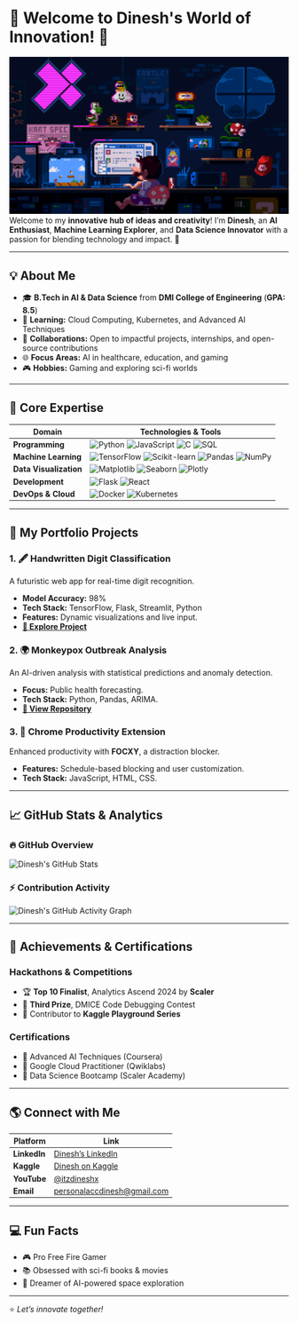 # 🌟 Welcome to Dinesh's World of Innovation! 🌟  

![Welcome Banner](https://raw.githubusercontent.com/sugith10/images/main/gif/mario-working.gif)
Welcome to my **innovative hub of ideas and creativity**! I’m **Dinesh**, an **AI Enthusiast**, **Machine Learning Explorer**, and **Data Science Innovator** with a passion for blending technology and impact. 🚀  

---

## 💡 **About Me**  

- 🎓 **B.Tech in AI & Data Science** from **DMI College of Engineering** (**GPA: 8.5**)  
- 🌱 **Learning:** Cloud Computing, Kubernetes, and Advanced AI Techniques  
- 🤝 **Collaborations:** Open to impactful projects, internships, and open-source contributions  
- 🌐 **Focus Areas:** AI in healthcare, education, and gaming  
- 🎮 **Hobbies:** Gaming and exploring sci-fi worlds  

---

## 🌌 **Core Expertise**  

| **Domain**              | **Technologies & Tools**                                                                                                                                     |  
|--------------------------|-------------------------------------------------------------------------------------------------------------------------------------------------------------|  
| **Programming**          | ![Python](https://img.shields.io/badge/-Python-blue?logo=python&logoColor=white) ![JavaScript](https://img.shields.io/badge/-JavaScript-yellow?logo=javascript) ![C](https://img.shields.io/badge/-C-lightgrey?logo=c) ![SQL](https://img.shields.io/badge/-SQL-blue)  |  
| **Machine Learning**     | ![TensorFlow](https://img.shields.io/badge/-TensorFlow-orange?logo=tensorflow) ![Scikit-learn](https://img.shields.io/badge/-Scikit--learn-green?logo=scikit-learn) ![Pandas](https://img.shields.io/badge/-Pandas-darkblue?logo=pandas) ![NumPy](https://img.shields.io/badge/-NumPy-lightblue?logo=numpy)  |  
| **Data Visualization**   | ![Matplotlib](https://img.shields.io/badge/-Matplotlib-blue) ![Seaborn](https://img.shields.io/badge/-Seaborn-green) ![Plotly](https://img.shields.io/badge/-Plotly-purple)  |  
| **Development**          | ![Flask](https://img.shields.io/badge/-Flask-lightgrey?logo=flask) ![React](https://img.shields.io/badge/-React-blue?logo=react)  |  
| **DevOps & Cloud**       | ![Docker](https://img.shields.io/badge/-Docker-lightblue?logo=docker) ![Kubernetes](https://img.shields.io/badge/-Kubernetes-blue?logo=kubernetes)  |  

---

## 📂 **My Portfolio Projects**  

### 1. **🖋️ Handwritten Digit Classification**  
A futuristic web app for real-time digit recognition.  
- **Model Accuracy:** 98%  
- **Tech Stack:** TensorFlow, Flask, Streamlit, Python  
- **Features:** Dynamic visualizations and live input.  
- **[🔗 Explore Project](https://github.com/itzdineshx/Handwritten-Digit-Recognition-system)**  

### 2. **🌍 Monkeypox Outbreak Analysis**  
An AI-driven analysis with statistical predictions and anomaly detection.  
- **Focus:** Public health forecasting.  
- **Tech Stack:** Python, Pandas, ARIMA.  
- **[🔗 View Repository](https://github.com/itzdineshx/MPOX_Analysis_Forecasting)**  

### 3. **🚀 Chrome Productivity Extension**  
Enhanced productivity with **FOCXY**, a distraction blocker.  
- **Features:** Schedule-based blocking and user customization.  
- **Tech Stack:** JavaScript, HTML, CSS.  

---

## 📈 **GitHub Stats & Analytics**  

### **🔥 GitHub Overview**  
![Dinesh's GitHub Stats](https://github-readme-stats.vercel.app/api?username=itzdineshx&show_icons=true&theme=radical&count_private=true)  

### **⚡ Contribution Activity**  
![Dinesh's GitHub Activity Graph](https://github-readme-activity-graph.vercel.app/graph?username=itzdineshx&theme=dracula&bg_color=1a1b27&color=69DADB&line=4DBD33&point=FFFFFF&area=true)  

---

## 🎯 **Achievements & Certifications**  

### **Hackathons & Competitions**  
- 🏆 **Top 10 Finalist**, Analytics Ascend 2024 by **Scaler**  
- 🥉 **Third Prize**, DMICE Code Debugging Contest  
- 🚀 Contributor to **Kaggle Playground Series**  

### **Certifications**  
- 🏅 Advanced AI Techniques (Coursera)  
- 🏅 Google Cloud Practitioner (Qwiklabs)  
- 🏅 Data Science Bootcamp (Scaler Academy)  

---

## 🌎 **Connect with Me**  

| Platform         | Link                                         |  
|------------------|---------------------------------------------|  
| **LinkedIn**     | [Dinesh’s LinkedIn](https://linkedin.com/in/itzdineshx) |  
| **Kaggle**       | [Dinesh on Kaggle](https://kaggle.com/dinesh873) |  
| **YouTube**      | [@itzdineshx](https://www.youtube.com/@DINESH-p1b3r) |  
| **Email**        | [personalaccdinesh@gmail.com](mailto:personalaccdinesh@gmail.com) |  

---

## 💻 **Fun Facts**  

- 🎮 Pro Free Fire Gamer  
- 📚 Obsessed with sci-fi books & movies  
- 🌌 Dreamer of AI-powered space exploration  

---

⭐️ *Let’s innovate together!*  
